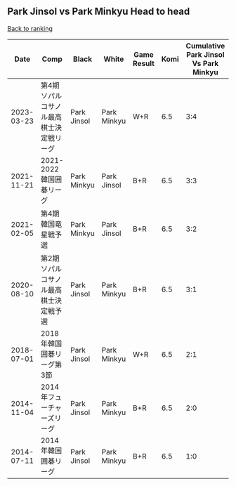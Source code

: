 ## Park Jinsol vs Park Minkyu Head to head

[Back to ranking](../../index.md)




| **Date** | **Comp** | **Black** | **White** | **Game Result** | **Komi** | **Cumulative Park Jinsol Vs Park Minkyu** | **Park Jinsol Streak** | **Park Minkyu Streak** | 
| --- | --- | --- | --- | --- | --- | --- | --- | --- |
| 2023-03-23 | 第4期ソパルコサノル最高棋士決定戦リーグ | Park Jinsol | Park Minkyu | W+R | 6.5 | 3:4 | 0 | 3 | 
| 2021-11-21 | 2021-2022韓国囲碁リーグ | Park Minkyu | Park Jinsol | B+R | 6.5 | 3:3 | 0 | 2 | 
| 2021-02-05 | 第4期韓国竜星戦予選 | Park Minkyu | Park Jinsol | B+R | 6.5 | 3:2 | 0 | 1 | 
| 2020-08-10 | 第2期ソパルコサノル最高棋士決定戦予選 | Park Jinsol | Park Minkyu | B+R | 6.5 | 3:1 | 1 | 0 | 
| 2018-07-01 | 2018年韓国囲碁リーグ第3節 | Park Jinsol | Park Minkyu | W+R | 6.5 | 2:1 | 0 | 1 | 
| 2014-11-04 | 2014年フューチャーズリーグ | Park Jinsol | Park Minkyu | B+R | 6.5 | 2:0 | 2 | 0 | 
| 2014-07-11 | 2014年韓国囲碁リーグ | Park Jinsol | Park Minkyu | B+R | 6.5 | 1:0 | 1 | 0 |




